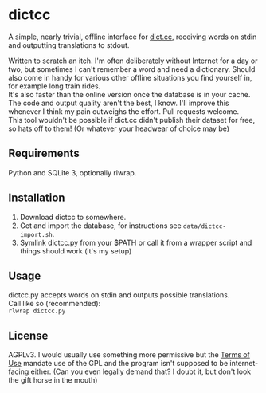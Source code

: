 # dictcc
A simple, nearly trivial, offline interface for [dict.cc](http://dict.cc), receiving words on stdin and outputting translations to stdout.

Written to scratch an itch. I'm often deliberately without Internet for a day or two, but sometimes I can't remember a word and need a dictionary. Should also come in handy for various other offline situations you find yourself in, for example long train rides.<br>
It's also faster than the online version once the database is in your cache.<br>
The code and output quality aren't the best, I know. I'll improve this whenever I think my pain outweighs the effort. Pull requests welcome.<br>
This tool wouldn't be possible if dict.cc didn't publish their dataset for free, so hats off to them! (Or whatever your headwear of choice may be)

## Requirements
Python and SQLite 3, optionally rlwrap.

## Installation
1. Download dictcc to somewhere.
2. Get and import the database, for instructions see `data/dictcc-import.sh`.
3. Symlink dictcc.py from your $PATH or call it from a wrapper script and things should work (it's my setup)

## Usage
dictcc.py accepts words on stdin and outputs possible translations.<br>
Call like so (recommended):<br>
`rlwrap dictcc.py`

## License
AGPLv3. I would usually use something more permissive but the [Terms of Use](http://www1.dict.cc/translation_file_request.php) mandate use of the GPL and the program isn't supposed to be internet-facing either. (Can you even legally demand that? I doubt it, but don't look the gift horse in the mouth)

